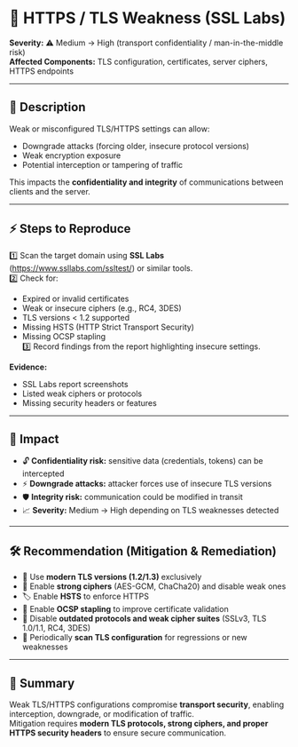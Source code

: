 # 🐞 HTTPS / TLS Weakness (SSL Labs)

**Severity:** ⚠️ Medium → High (transport confidentiality / man-in-the-middle risk)  
**Affected Components:** TLS configuration, certificates, server ciphers, HTTPS endpoints

---

## 📖 Description  
Weak or misconfigured TLS/HTTPS settings can allow:  
- Downgrade attacks (forcing older, insecure protocol versions)  
- Weak encryption exposure  
- Potential interception or tampering of traffic  

This impacts the **confidentiality and integrity** of communications between clients and the server.

---

## ⚡ Steps to Reproduce  
1️⃣ Scan the target domain using **SSL Labs** (https://www.ssllabs.com/ssltest/) or similar tools.  
2️⃣ Check for:  
- Expired or invalid certificates  
- Weak or insecure ciphers (e.g., RC4, 3DES)  
- TLS versions < 1.2 supported  
- Missing HSTS (HTTP Strict Transport Security)  
- Missing OCSP stapling  
3️⃣ Record findings from the report highlighting insecure settings.

**Evidence:**  
- SSL Labs report screenshots  
- Listed weak ciphers or protocols  
- Missing security headers or features

---

## 🎯 Impact  
- 🔓 **Confidentiality risk:** sensitive data (credentials, tokens) can be intercepted  
- ⚡ **Downgrade attacks:** attacker forces use of insecure TLS versions  
- 🛡️ **Integrity risk:** communication could be modified in transit  
- 📈 **Severity:** Medium → High depending on TLS weaknesses detected

---

## 🛠️ Recommendation (Mitigation & Remediation)  
- 🔐 Use **modern TLS versions (1.2/1.3)** exclusively  
- 💪 Enable **strong ciphers** (AES-GCM, ChaCha20) and disable weak ones  
- 🏷️ Enable **HSTS** to enforce HTTPS  
- 📜 Enable **OCSP stapling** to improve certificate validation  
- 🚫 Disable **outdated protocols and weak cipher suites** (SSLv3, TLS 1.0/1.1, RC4, 3DES)  
- 🧪 Periodically **scan TLS configuration** for regressions or new weaknesses

---

## 📝 Summary  
Weak TLS/HTTPS configurations compromise **transport security**, enabling interception, downgrade, or modification of traffic.  
Mitigation requires **modern TLS protocols, strong ciphers, and proper HTTPS security headers** to ensure secure communication.
